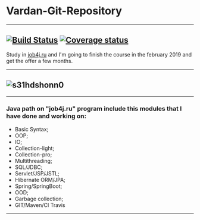 # Vardan-Git-Repository
---
[![Build Status](https://travis-ci.org/VardanMatevosyan/Vardan-Git-Repository.svg?branch=master)](https://travis-ci.org/VardanMatevosyan/Vardan-Git-Repository)
[![Coverage status](https://codecov.io/gh/VardanMatevosyan/Vardan-Git-Repository/branch/master/graph/badge.svg)](https://codecov.io/gh/VardanMatevosyan/Vardan-Git-Repository)
---

Study in [job4j.ru](http://job4j.ru/) and I'm going to finish the course
in the february 2019 and get the offer a few months.

---
![s31hdshonn0](https://cloud.githubusercontent.com/assets/22581071/23264499/919cfffc-f9f2-11e6-97bb-7469e5e8b680.jpg)
---

---

### Java path on **"job4j.ru"** program include this modules that I have done and working on:
* Basic Syntax;
* OOP;
* IO;
* Collection-light;
* Collection-pro;
* Multithreading;
* SQL/JDBC;
* Servlet/JSP/JSTL;
* Hibernate ORM/JPA;
* Spring/SpringBoot;
* OOD;
* Garbage collection;
* GIT/Maven/CI Travis
---